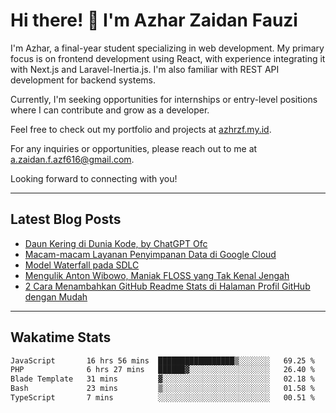 # Hi there! 👋 I'm Azhar Zaidan Fauzi

I'm Azhar, a final-year student specializing in web development. My primary focus is on frontend development using React, with experience integrating it with Next.js and Laravel-Inertia.js. I'm also familiar with REST API development for backend systems.

Currently, I'm seeking opportunities for internships or entry-level positions where I can contribute and grow as a developer.

Feel free to check out my portfolio and projects at [azhrzf.my.id](https://azhrzf.my.id/).

For any inquiries or opportunities, please reach out to me at [a.zaidan.f.azf616@gmail.com](mailto:a.zaidan.f.azf616@gmail.com).

Looking forward to connecting with you!

---
## Latest Blog Posts
<!-- BLOG-POST-LIST:START -->
- [Daun Kering di Dunia Kode, by ChatGPT Ofc](https://ziakode.com/nasibmu-programmer/)
- [Macam-macam Layanan Penyimpanan Data di Google Cloud](https://ziakode.com/layanan-penyimpanan-data-di-google-cloud/)
- [Model Waterfall pada SDLC](https://ziakode.com/model-waterfall-sdlc/)
- [Mengulik Anton Wibowo, Maniak FLOSS yang Tak Kenal Jengah](https://ziakode.com/anton-wibowo/)
- [2 Cara Menambahkan GitHub Readme Stats di Halaman Profil GitHub dengan Mudah](https://ziakode.com/menambahkan-github-readme-stats/)
<!-- BLOG-POST-LIST:END -->
---
## Wakatime Stats
<!--START_SECTION:waka-->

```txt
JavaScript       16 hrs 56 mins  █████████████████▒░░░░░░░   69.25 %
PHP              6 hrs 27 mins   ██████▓░░░░░░░░░░░░░░░░░░   26.40 %
Blade Template   31 mins         ▓░░░░░░░░░░░░░░░░░░░░░░░░   02.18 %
Bash             23 mins         ▒░░░░░░░░░░░░░░░░░░░░░░░░   01.58 %
TypeScript       7 mins          ░░░░░░░░░░░░░░░░░░░░░░░░░   00.51 %
```

<!--END_SECTION:waka-->
